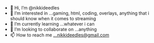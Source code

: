 - 👋 Hi, I’m @nikkideedles
- 👀 I’m interested in ...gaming, html, coding, overlays, anything that i should know when it comes to streaming
- 🌱 I’m currently learning ...whatever i can 
- 💞️ I’m looking to collaborate on ...anything
- 📫 How to reach me ...nikkideedles@gmail.com

<!---
nikkideedles/nikkideedles is a ✨ special ✨ repository because its `README.md` (this file) appears on your GitHub profile.
You can click the Preview link to take a look at your changes.
--->
